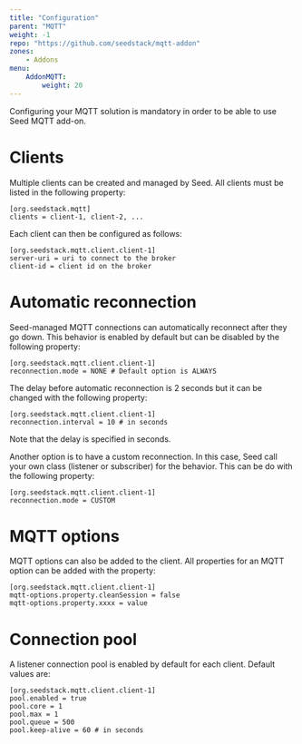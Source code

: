 ```yaml
---
title: "Configuration"
parent: "MQTT"
weight: -1
repo: "https://github.com/seedstack/mqtt-addon"
zones:
    - Addons
menu:
    AddonMQTT:
        weight: 20
---
```


Configuring your MQTT solution is mandatory in order to be able to use Seed MQTT add-on.

# Clients

Multiple clients can be created and managed by Seed. All clients must be listed in the following property:

    [org.seedstack.mqtt]
    clients = client-1, client-2, ...

Each client can then be configured as follows:

    [org.seedstack.mqtt.client.client-1]
    server-uri = uri to connect to the broker
    client-id = client id on the broker

# Automatic reconnection

Seed-managed MQTT connections can automatically reconnect after they go down. This behavior is enabled by default but
can be disabled by the following property:

    [org.seedstack.mqtt.client.client-1]
    reconnection.mode = NONE # Default option is ALWAYS
    
The delay before automatic reconnection is 2 seconds but it can be changed with the following property:
    
    [org.seedstack.mqtt.client.client-1]
    reconnection.interval = 10 # in seconds
    
Note that the delay is specified in seconds.     
    
Another option is to have a custom reconnection. In this case, Seed call your own class (listener or subscriber) for the behavior. This can be do with the following property:

    [org.seedstack.mqtt.client.client-1]
    reconnection.mode = CUSTOM

# MQTT options

MQTT options can also be added to the client. All properties for an MQTT option can be added with the property:

    [org.seedstack.mqtt.client.client-1]
    mqtt-options.property.cleanSession = false
    mqtt-options.property.xxxx = value

# Connection pool

A listener connection pool is enabled by default for each client. Default values are:

    [org.seedstack.mqtt.client.client-1]
    pool.enabled = true 
    pool.core = 1 
    pool.max = 1 
    pool.queue = 500 
    pool.keep-alive = 60 # in seconds
